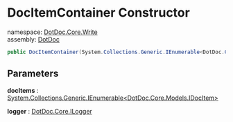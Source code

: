 ﻿# DocItemContainer Constructor

namespace: [DotDoc\.Core\.Write](../../DotDoc.Core.Write.md)<br />
assembly: [DotDoc](../../../DotDoc.md)



```csharp
public DocItemContainer(System.Collections.Generic.IEnumerable<DotDoc.Core.Models.IDocItem> docItems ,DotDoc.Core.ILogger logger);
```

## Parameters

__docItems__ : [System\.Collections\.Generic\.IEnumerable\<DotDoc\.Core\.Models\.IDocItem\>](https://docs.microsoft.com/ja-jp/dotnet/api/System.Collections.Generic.IEnumerable-1)



__logger__ : [DotDoc\.Core\.ILogger](../../../DotDoc/DotDoc.Core/ILogger.md)



